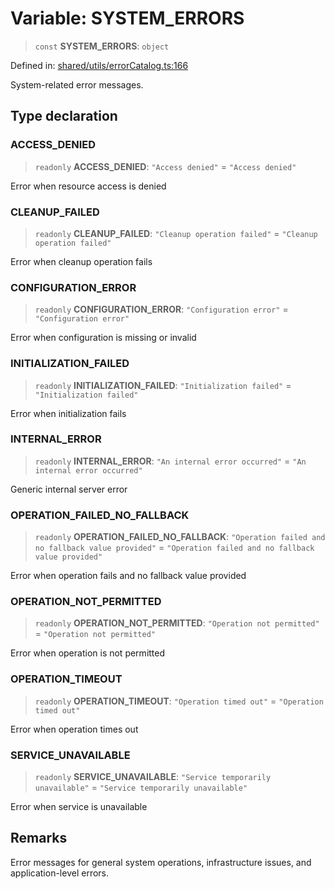 # Variable: SYSTEM\_ERRORS

> `const` **SYSTEM\_ERRORS**: `object`

Defined in: [shared/utils/errorCatalog.ts:166](https://github.com/Nick2bad4u/Uptime-Watcher/blob/main/shared/utils/errorCatalog.ts#L166)

System-related error messages.

## Type declaration

### ACCESS\_DENIED

> `readonly` **ACCESS\_DENIED**: `"Access denied"` = `"Access denied"`

Error when resource access is denied

### CLEANUP\_FAILED

> `readonly` **CLEANUP\_FAILED**: `"Cleanup operation failed"` = `"Cleanup operation failed"`

Error when cleanup operation fails

### CONFIGURATION\_ERROR

> `readonly` **CONFIGURATION\_ERROR**: `"Configuration error"` = `"Configuration error"`

Error when configuration is missing or invalid

### INITIALIZATION\_FAILED

> `readonly` **INITIALIZATION\_FAILED**: `"Initialization failed"` = `"Initialization failed"`

Error when initialization fails

### INTERNAL\_ERROR

> `readonly` **INTERNAL\_ERROR**: `"An internal error occurred"` = `"An internal error occurred"`

Generic internal server error

### OPERATION\_FAILED\_NO\_FALLBACK

> `readonly` **OPERATION\_FAILED\_NO\_FALLBACK**: `"Operation failed and no fallback value provided"` = `"Operation failed and no fallback value provided"`

Error when operation fails and no fallback value provided

### OPERATION\_NOT\_PERMITTED

> `readonly` **OPERATION\_NOT\_PERMITTED**: `"Operation not permitted"` = `"Operation not permitted"`

Error when operation is not permitted

### OPERATION\_TIMEOUT

> `readonly` **OPERATION\_TIMEOUT**: `"Operation timed out"` = `"Operation timed out"`

Error when operation times out

### SERVICE\_UNAVAILABLE

> `readonly` **SERVICE\_UNAVAILABLE**: `"Service temporarily unavailable"` = `"Service temporarily unavailable"`

Error when service is unavailable

## Remarks

Error messages for general system operations, infrastructure issues, and
application-level errors.
